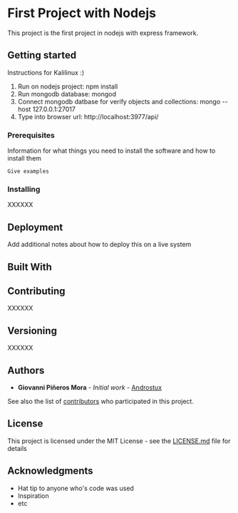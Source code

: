 # First Project with Nodejs

This project is the first project in nodejs with express framework.

## Getting started
Instructions for Kalilinux :)

1. Run on nodejs project: npm install
2. Run mongodb database: mongod
3. Connect mongodb datbase for verify objects and collections: mongo --host 127.0.0.1:27017
4. Type into browser url: http://localhost:3977/api/
### Prerequisites

Information for what things you need to install the software and how to install them

```
Give examples
```

### Installing
XXXXXX

## Deployment

Add additional notes about how to deploy this on a live system

## Built With


## Contributing

XXXXXX

## Versioning

XXXXXX

## Authors

* **Giovanni Piñeros Mora** - *Initial work* - [Androstux](https://github.com/gjpinerosm)

See also the list of [contributors](https://github.com/your/project/contributors) who participated in this project.

## License

This project is licensed under the MIT License - see the [LICENSE.md](LICENSE.md) file for details

## Acknowledgments

* Hat tip to anyone who's code was used
* Inspiration
* etc
